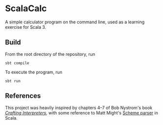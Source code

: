 # ScalaCalc

A simple calculator program on the command line, used as a learning exercise for Scala 3.

## Build

From the root directory of the repository, run

```shell
sbt compile
```

To execute the program, run

```shell
sbt run
```

## References

This project was heavily inspired by chapters 4–7 of Bob Nystrom's book [*Crafting Interpreters*](https://craftinginterpreters.com),
with some reference to Matt Might's [Scheme parser](https://matt.might.net/articles/parsing-s-expressions-scala/) in Scala.